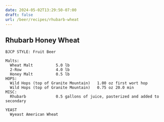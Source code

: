 ```yaml
---
date: 2024-05-02T13:29:50-07:00
draft: false
url: /beer/recipes/rhubarb-wheat
---
```

## Rhubarb Honey Wheat ##
    BJCP STYLE: Fruit Beer
    
    Malts:
      Wheat Malt          5.0 lb
      2-Row               4.0 lb
      Honey Malt          0.5 lb
    HOPS:
      Wild Hops (top of Granite Mountain)   1.00 oz first wort hop
      Wild Hops (top of Granite Mountain)   0.75 oz 20.0 min
    MISC:
      Rhubarb             0.5 gallons of juice, pasterized and added to secondary
        
    YEAST
      Wyeast American Wheat